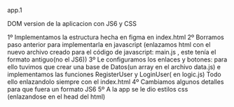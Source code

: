 app.1

DOM version de la aplicacion con JS6 y CSS

1º Implementamos la estructura hecha en figma en index.html 
2º Borramos paso anterior para implementarla en javascript  (enlazamos html con el nuevo archivo creado para el código de javascript: main.js , este tenía el formato antiguo(no el JS6))
3º Le configuramos los enlaces y botones:  para ello tuvimos que crear una base de Datos(un array en el archivo data.js) e implementamos las funciones RegisterUser y LoginUser( en logic.js)
Todo ello enlazandolo siempre con el index.html
4º Cambiamos algunos detalles para que fuera un formato JS6
5º A la app se le dio estilos css (enlazandose en el head del html)